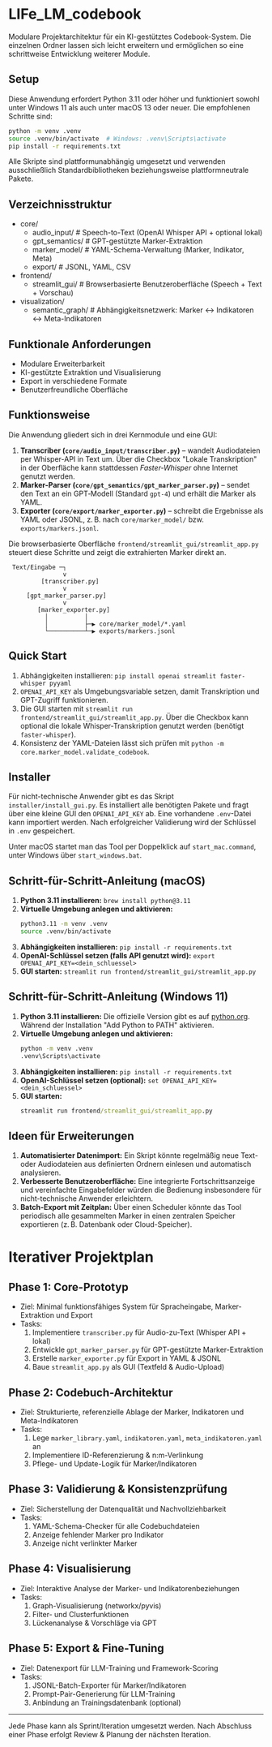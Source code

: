 # LIFe_LM_codebook

Modulare Projektarchitektur für ein KI-gestütztes Codebook-System.
Die einzelnen Ordner lassen sich leicht erweitern und ermöglichen so eine
schrittweise Entwicklung weiterer Module.

## Setup

Diese Anwendung erfordert Python 3.11 oder höher und funktioniert sowohl unter
Windows 11 als auch unter macOS 13 oder neuer. Die empfohlenen Schritte sind:

```bash
python -m venv .venv
source .venv/bin/activate  # Windows: .venv\Scripts\activate
pip install -r requirements.txt
```

Alle Skripte sind plattformunabhängig umgesetzt und verwenden ausschließlich
Standardbibliotheken beziehungsweise plattformneutrale Pakete.

## Verzeichnisstruktur

- core/
  - audio_input/              # Speech-to-Text (OpenAI Whisper API + optional lokal)
  - gpt_semantics/            # GPT-gestützte Marker-Extraktion
  - marker_model/             # YAML-Schema-Verwaltung (Marker, Indikator, Meta)
  - export/                   # JSONL, YAML, CSV
- frontend/
  - streamlit_gui/            # Browserbasierte Benutzeroberfläche (Speech + Text + Vorschau)
- visualization/
  - semantic_graph/           # Abhängigkeitsnetzwerk: Marker ↔ Indikatoren ↔ Meta-Indikatoren

## Funktionale Anforderungen

- Modulare Erweiterbarkeit
- KI-gestützte Extraktion und Visualisierung
- Export in verschiedene Formate
- Benutzerfreundliche Oberfläche

## Funktionsweise

Die Anwendung gliedert sich in drei Kernmodule und eine GUI:

1. **Transcriber (`core/audio_input/transcriber.py`)** – wandelt Audiodateien
   per Whisper-API in Text um. Über die Checkbox "Lokale Transkription" in der
   Oberfläche kann stattdessen *Faster‑Whisper* ohne Internet genutzt werden.
2. **Marker-Parser (`core/gpt_semantics/gpt_marker_parser.py`)** – sendet den
   Text an ein GPT‑Modell (Standard `gpt-4`) und erhält die Marker als YAML.
3. **Exporter (`core/export/marker_exporter.py`)** – schreibt die Ergebnisse als
   YAML oder JSONL, z. B. nach `core/marker_model/` bzw.
   `exports/markers.jsonl`.

Die browserbasierte Oberfläche `frontend/streamlit_gui/streamlit_app.py`
steuert diese Schritte und zeigt die extrahierten Marker direkt an.

```
 Text/Eingabe ─┐
               v
         [transcriber.py]
               v
     [gpt_marker_parser.py]
               v
        [marker_exporter.py]
          │          │
          │          ├─▶ core/marker_model/*.yaml
          └──────────┴─▶ exports/markers.jsonl
```

## Quick Start


1. Abhängigkeiten installieren: `pip install openai streamlit faster-whisper pyyaml`
2. `OPENAI_API_KEY` als Umgebungsvariable setzen, damit Transkription und GPT-Zugriff funktionieren.
3. Die GUI starten mit `streamlit run frontend/streamlit_gui/streamlit_app.py`.
   Über die Checkbox kann optional die lokale Whisper-Transkription genutzt werden (benötigt `faster-whisper`).
4. Konsistenz der YAML-Dateien lässt sich prüfen mit `python -m core.marker_model.validate_codebook`.


## Installer

Für nicht-technische Anwender gibt es das Skript `installer/install_gui.py`. Es installiert alle benötigten Pakete und fragt über eine kleine GUI den `OPENAI_API_KEY` ab. Eine vorhandene `.env`-Datei kann importiert werden. Nach erfolgreicher Validierung wird der Schlüssel in `.env` gespeichert.

Unter macOS startet man das Tool per Doppelklick auf `start_mac.command`, unter Windows über `start_windows.bat`.
## Schritt-für-Schritt-Anleitung (macOS)

1. **Python 3.11 installieren:**
   `brew install python@3.11`
2. **Virtuelle Umgebung anlegen und aktivieren:**
   ```bash
   python3.11 -m venv .venv
   source .venv/bin/activate
   ```
3. **Abhängigkeiten installieren:**
   `pip install -r requirements.txt`
4. **OpenAI-Schlüssel setzen (falls API genutzt wird):**
   `export OPENAI_API_KEY=<dein_schluessel>`
5. **GUI starten:**
   `streamlit run frontend/streamlit_gui/streamlit_app.py`

## Schritt-für-Schritt-Anleitung (Windows 11)

1. **Python 3.11 installieren:** Die offizielle Version gibt es auf
   [python.org](https://www.python.org/downloads/). Während der Installation
   "Add Python to PATH" aktivieren.
2. **Virtuelle Umgebung anlegen und aktivieren:**
   ```cmd
   python -m venv .venv
   .venv\Scripts\activate
   ```
3. **Abhängigkeiten installieren:**
   `pip install -r requirements.txt`
4. **OpenAI-Schlüssel setzen (optional):**
   `set OPENAI_API_KEY=<dein_schluessel>`
5. **GUI starten:**
   ```cmd
   streamlit run frontend/streamlit_gui/streamlit_app.py
   ```

## Ideen für Erweiterungen

1. **Automatisierter Datenimport:** Ein Skript könnte regelmäßig neue Text- oder Audiodateien aus definierten Ordnern einlesen und automatisch analysieren.
2. **Verbesserte Benutzeroberfläche:** Eine integrierte Fortschrittsanzeige und vereinfachte Eingabefelder würden die Bedienung insbesondere für nicht-technische Anwender erleichtern.
3. **Batch-Export mit Zeitplan:** Über einen Scheduler könnte das Tool periodisch alle gesammelten Marker in einen zentralen Speicher exportieren (z. B. Datenbank oder Cloud-Speicher).


# Iterativer Projektplan

## Phase 1: Core-Prototyp
- Ziel: Minimal funktionsfähiges System für Spracheingabe, Marker-Extraktion und Export
- Tasks:
  1. Implementiere `transcriber.py` für Audio-zu-Text (Whisper API + lokal)
  2. Entwickle `gpt_marker_parser.py` für GPT-gestützte Marker-Extraktion
  3. Erstelle `marker_exporter.py` für Export in YAML & JSONL
  4. Baue `streamlit_app.py` als GUI (Textfeld & Audio-Upload)

## Phase 2: Codebuch-Architektur
- Ziel: Strukturierte, referenzielle Ablage der Marker, Indikatoren und Meta-Indikatoren
- Tasks:
  1. Lege `marker_library.yaml`, `indikatoren.yaml`, `meta_indikatoren.yaml` an
  2. Implementiere ID-Referenzierung & n:m-Verlinkung
  3. Pflege- und Update-Logik für Marker/Indikatoren

## Phase 3: Validierung & Konsistenzprüfung
- Ziel: Sicherstellung der Datenqualität und Nachvollziehbarkeit
- Tasks:
  1. YAML-Schema-Checker für alle Codebuchdateien
  2. Anzeige fehlender Marker pro Indikator
  3. Anzeige nicht verlinkter Marker

## Phase 4: Visualisierung
- Ziel: Interaktive Analyse der Marker- und Indikatorenbeziehungen
- Tasks:
  1. Graph-Visualisierung (networkx/pyvis)
  2. Filter- und Clusterfunktionen
  3. Lückenanalyse & Vorschläge via GPT

## Phase 5: Export & Fine-Tuning
- Ziel: Datenexport für LLM-Training und Framework-Scoring
- Tasks:
  1. JSONL-Batch-Exporter für Marker/Indikatoren
  2. Prompt-Pair-Generierung für LLM-Training
  3. Anbindung an Trainingsdatenbank (optional)

---

Jede Phase kann als Sprint/Iteration umgesetzt werden. Nach Abschluss einer Phase erfolgt Review & Planung der nächsten Iteration.
